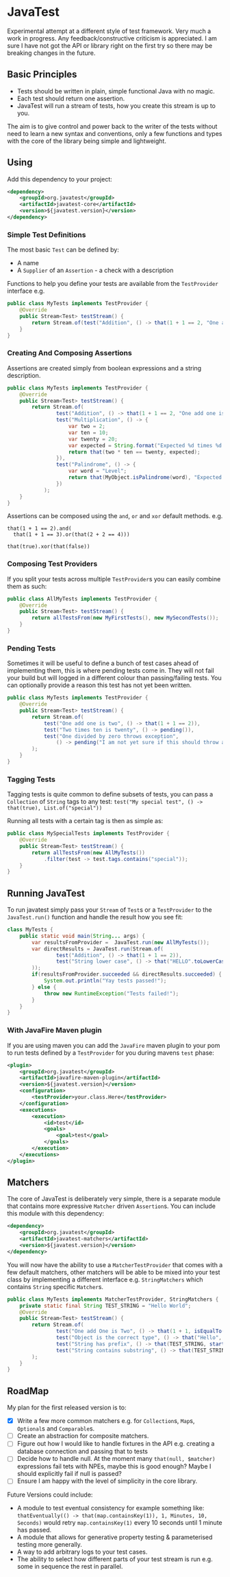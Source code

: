 # JavaTest

Experimental attempt at a different style of test framework. Very much a work in progress. Any feedback/constructive criticism
is appreciated. I am sure I have not got the API or library right on the first try so there may be breaking changes in the future.

## Basic Principles

- Tests should be written in plain, simple functional Java with no magic.
- Each test should return one assertion.
- JavaTest will run a stream of tests, how you create this stream is up to you.

The aim is to give control and power back to the writer of the tests without need to learn a new syntax and conventions,
only a few functions and types with the core of the library being simple and lightweight.

## Using

Add this dependency to your project:

```xml
<dependency>
    <groupId>org.javatest</groupId>
    <artifactId>javatest-core</artifactId>
    <version>${javatest.version}</version>
</dependency>
```

### Simple Test Definitions

The most basic `Test` can be defined by:
- A name
- A `Supplier` of an `Assertion` - a check with a description 

Functions to help you define your tests are available from the `TestProvider` interface e.g.
```java
public class MyTests implements TestProvider {
    @Override
    public Stream<Test> testStream() {
        return Stream.of(test("Addition", () -> that(1 + 1 == 2, "One add one is two")));
    }
}
```

### Creating And Composing Assertions

Assertions are created simply from boolean expressions and a string description.

```java
public class MyTests implements TestProvider {
    @Override
    public Stream<Test> testStream() {
        return Stream.of(
                test("Addition", () -> that(1 + 1 == 2, "One add one is two")),
                test("Multiplication", () -> {
                    var two = 2;
                    var ten = 10;
                    var twenty = 20;
                    var expected = String.format("Expected %d times %d to be %d", two, ten, twenty);
                    return that(two * ten == twenty, expected);
                }),
                test("Palindrome", () -> {
                    var word = "Level";
                    return that(MyObject.isPalindrome(word), "Expected " + word + " to be a palindrome");
                })
            );
    }
}
```

Assertions can be composed using the `and`, `or` and `xor` default methods. e.g.

```
that(1 + 1 == 2).and(
  that(1 + 1 == 3).or(that(2 + 2 == 4)))
  
that(true).xor(that(false))
````

### Composing Test Providers

If you split your tests across multiple `TestProvider`s you can easily combine them as such:

```java
public class AllMyTests implements TestProvider {
    @Override
    public Stream<Test> testStream() {
        return allTestsFrom(new MyFirstTests(), new MySecondTests()); 
    }
}
```

### Pending Tests

Sometimes it will be useful to define a bunch of test cases ahead of implementing them, this is where
pending tests come in. They will not fail your build but will logged in a different colour than passing/failing tests.
You can optionally provide a reason this test has not yet been written.

```java
public class MyTests implements TestProvider {
    @Override
    public Stream<Test> testStream() {
        return Stream.of(
            test("One add one is two", () -> that(1 + 1 == 2)),
            test("Two times ten is twenty", () -> pending()),
            test("One divided by zero throws exception",
                () -> pending("I am not yet sure if this should throw an exception or return a failure value"))
        );
    }
}
```

### Tagging Tests

Tagging tests is quite common to define subsets of tests, you can pass a `Collection` of `String` tags to any test:
`test("My special test", () -> that(true), List.of("special"))`

Running all tests with a certain tag is then as simple as:

```java
public class MySpecialTests implements TestProvider {
    @Override
    public Stream<Test> testStream() {
        return allTestsFrom(new AllMyTests())
            .filter(test -> test.tags.contains("special")); 
    }
}
```

## Running JavaTest

To run javatest simply pass your `Stream` of `Test`s or a `TestProvider` to the `JavaTest.run()` function and handle the
result how you see fit: 

```java
class MyTests {
    public static void main(String... args) {
        var resultsFromProvider =  JavaTest.run(new AllMyTests());
        var directResults = JavaTest.run(Stream.of(
                test("Addition", () -> that(1 + 1 == 2)),
                test("String lower case", () -> that("HELLO".toLowerCase().equals("hello")))
        ));
        if(resultsFromProvider.succeeded && directResults.succeeded) {
            System.out.println("Yay tests passed!");
        } else {
            throw new RuntimeException("Tests failed!");
        }
    }
}
```

### With JavaFire Maven plugin

If you are using maven you can add the `JavaFire` maven plugin to your pom to run tests defined by a `TestProvider` for you
during mavens `test` phase:

```xml
<plugin>
    <groupId>org.javatest</groupId>
    <artifactId>javafire-maven-plugin</artifactId>
    <version>${javatest.version}</version>
    <configuration>
        <testProvider>your.class.Here</testProvider>
    </configuration>
    <executions>
        <execution>
            <id>test</id>
            <goals>
                <goal>test</goal>
            </goals>
        </execution>
    </executions>
</plugin>
```

## Matchers

The core of JavaTest is deliberately very simple, there is a separate module that contains more expressive `Matcher` driven
`Assertion`s. You can include this module with this dependency:

```xml
<dependency>
    <groupId>org.javatest</groupId>
    <artifactId>javatest-matchers</artifactId>
    <version>${javatest.version}</version>
</dependency>
```

You will now have the ability to use a `MatcherTestProvider` that comes with a few default matchers, other matchers will
be able to be mixed into your test class by implementing a different interface e.g. `StringMatchers` which contains `String` specific
`Matcher`s.

```java
public class MyTests implements MatcherTestProvider, StringMatchers {
    private static final String TEST_STRING = "Hello World";
    @Override
    public Stream<Test> testStream() {
        return Stream.of(
                test("One add One is Two", () -> that(1 + 1, isEqualTo(2))),
                test("Object is the correct type", () -> that("Hello", hasType(String.class))),
                test("String has prefix", () -> that(TEST_STRING, startsWith("Hello"))),
                test("String contains substring", () -> that(TEST_STRING, containsString("llo")))
        );
    }
}
```

## RoadMap

My plan for the first released version is to:

- [x] Write a few more common matchers e.g. for `Collection`s, `Map`s, `Optional`s and `Comparable`s.
- [ ] Create an abstraction for composite matchers.
- [ ] Figure out how I would like to handle fixtures in the API e.g. creating a database connection and passing that to tests
- [ ] Decide how to handle null. At the moment many `that(null, $matcher)` expressions fail tets with NPEs, maybe this is good enough?
Maybe I should explicitly fail if null is passed?
- [ ] Ensure I am happy with the level of simplicity in the core library.

Future Versions could include:

- A module to test eventual consistency for example something like: `thatEventually(() -> that(map.containsKey(1)), 1, Minutes, 10, Seconds)`
would retry `map.containsKey(1)` every 10 seconds until 1 minute has passed.
- A module that allows for generative property testing & parameterised testing more generally.
- A way to add arbitrary logs to your test cases.
- The ability to select how different parts of your test stream is run e.g. some in sequence the rest in parallel.

